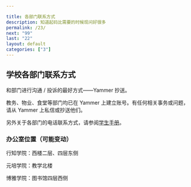 ```yaml
---

title: 各部门联系方式
description: 知道起码比需要的时候现问好很多
permalink: /23/
next: "99"
last: "22"
layout: default
categories: ["3"]
---
```


<script>
  document.addEventListener('DOMContentLoaded',function(){
    if (typeof(Storage) !== "undefined")
    {
      localStorage.setItem("step", "/23/")
    }
  });
</script>

## 学校各部门联系方式

和部门进行沟通 / 投诉的最好方式——Yammer 抄送。

教务、物业、食堂等部门均已在 Yammer 上建立账号。有任何相关事务或问题，请从 Yammer 上私信或抄送他们。

<!-- 如果不确定该找谁，请抄送“问题君”。 -->

另外关于各部门的电话联系方式，请参阅[学生手册](http://www.pkuschool.edu.cn/shouce/lianxi.html)。

### 办公室位置（可能变动）

行知学院：西楼二层、四层东侧

元培学院：教学北楼

博雅学院：图书馆四层西侧

